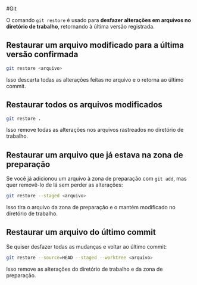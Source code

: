 #Git 

O comando `git restore` é usado para **desfazer alterações em arquivos no diretório de trabalho**, retornando à última versão registrada.

## Restaurar um arquivo modificado para a última versão confirmada

```bash
git restore <arquivo>
```

Isso descarta todas as alterações feitas no arquivo e o retorna ao último commit.

## Restaurar todos os arquivos modificados

```bash
git restore .
```

Isso remove todas as alterações nos arquivos rastreados no diretório de trabalho.

## Restaurar um arquivo que já estava na zona de preparação

Se você já adicionou um arquivo à zona de preparação com `git add`, mas quer removê-lo de lá sem perder as alterações:

```bash
git restore --staged <arquivo>
```

Isso tira o arquivo da zona de preparação e o mantém modificado no diretório de trabalho.

## Restaurar um arquivo do último commit

Se quiser desfazer todas as mudanças e voltar ao último commit:

```bash
git restore --source=HEAD --staged --worktree <arquivo>
```

Isso remove as alterações do diretório de trabalho e da zona de preparação.
